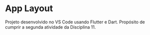 # App Layout

Projeto desenvolvido no VS Code usando Flutter e Dart.
Propósito de cumprir a segunda atividade da Disciplina 11.

